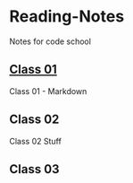 # Reading-Notes

Notes for code school

## [Class 01](/Reading-Notes/Class01)

Class 01 - Markdown

## Class 02

Class 02 Stuff

## Class 03 
